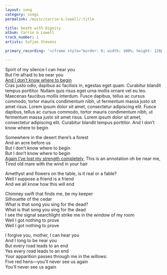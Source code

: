 ```yaml
---
layout: song
category: songs
permalink: /music/carrie-&-lowell/:title

title: Death with Dignity
album: Carrie & Lowell
track_number: 1
artists: Sufjan Stevens

primary_recording: '<iframe style="border: 0; width: 100%; height: 120px;" src="http://bandcamp.com/EmbeddedPlayer/album=4070884389/size=large/bgcol=333333/linkcol=ffffff/tracklist=false/artwork=none/track=2019573057/transparent=true/" seamless><a href="http://music.sufjan.com/album/carrie-lowell">Carrie &amp; Lowell by Sufjan Stevens</a></iframe>'

---
```


Spirit of my silence I can hear you <br>
But I’m afraid to be near you <br>
<a href="#" class="annotation-link">And I don’t know where to begin</a> <br>
<span class="annotation">
	<span>Cras justo odio, dapibus ac facilisis in, egestas eget quam. Curabitur blandit tempus porttitor. Nullam quis risus eget urna mollis ornare vel eu leo. Maecenas faucibus mollis interdum.</span>
	<span>Fusce dapibus, tellus ac cursus commodo, tortor mauris condimentum nibh, ut fermentum massa justo sit amet risus. Lorem ipsum dolor sit amet, consectetur adipiscing elit. Fusce dapibus, tellus ac cursus commodo, tortor mauris condimentum nibh, ut fermentum massa justo sit amet risus. Lorem ipsum dolor sit amet, consectetur adipiscing elit. Curabitur blandit tempus porttitor.</span>
</span>
And I don’t know where to begin <br>

Somewhere in the desert there’s a forest <br>
And an acre before us <br>
But I don’t know where to begin <br>
But I don’t know where to begin <br>
<a href="#" class="annotation-link">Again I’ve lost my strength completely,</a> 
<span class="annotation">
	<span>This is an annotation</span>
</span>
oh be near me, <br>
Tired old mare with the wind in your hair <br>

Amethyst and flowers on the table, is it real or a fable? <br>
Well I suppose a friend is a friend <br>
And we all know how this will end <br>

Chimney swift that finds me, be my keeper <br>
Silhouette of the cedar <br>
What is that song you sing for the dead? <br>
What is that song you sing for the dead <br>
I see the signal searchlight strike me in the window of my room <br>
Well I got nothing to prove <br>
Well I got nothing to prove <br>

I forgive you, mother, I can hear you <br>
And I long to be near you <br>
But every road leads to an end <br>
Yes every road leads to an end <br>
Your apparition passes through me in the willows: <br>
Five red hens—you’ll never see us again <br>
You’ll never see us again <br>